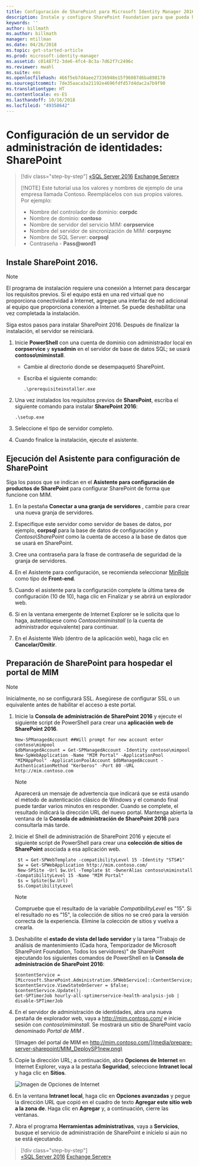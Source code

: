 ```yaml
---
title: Configuración de SharePoint para Microsoft Identity Manager 2016 | Microsoft Docs
description: Instale y configure SharePoint Foundation para que pueda hospedar la página del portal de MIM.
keywords: ''
author: billmath
ms.author: billmath
manager: mtillman
ms.date: 04/26/2018
ms.topic: get-started-article
ms.prod: microsoft-identity-manager
ms.assetid: c01487f2-3de6-4fc4-8c3a-7d62f7c2496c
ms.reviewer: mwahl
ms.suite: ems
ms.openlocfilehash: 466f5eb7d4aee27336948e15f96087d6ba898170
ms.sourcegitcommit: 7de35aaca3a21192e4696fdfd57d4dac2a7b9f90
ms.translationtype: HT
ms.contentlocale: es-ES
ms.lasthandoff: 10/16/2018
ms.locfileid: "49358642"
---
```

# <a name="set-up-an-identity-management-server-sharepoint"></a>Configuración de un servidor de administración de identidades: SharePoint

> [!div class="step-by-step"]
> [«SQL Server 2016](prepare-server-sql2016.md)
> [Exchange Server»](prepare-server-exchange.md)
> 
> [!NOTE]
> Este tutorial usa los valores y nombres de ejemplo de una empresa llamada Contoso. Reemplácelos con sus propios valores. Por ejemplo:
> - Nombre del controlador de dominio: **corpdc**
> - Nombre de dominio: **contoso**
> - Nombre de servidor del servicio MIM: **corpservice**
> - Nombre del servidor de sincronización de MIM: **corpsync**
> - Nombre de SQL Server: **corpsql**
> - Contraseña - <strong>Pass@word1</strong>


## <a name="install-sharepoint-2016"></a>Instale **SharePoint 2016**.

> [!NOTE]
> El programa de instalación requiere una conexión a Internet para descargar los requisitos previos. Si el equipo está en una red virtual que no proporciona conectividad a Internet, agregue una interfaz de red adicional al equipo que proporciona conexión a Internet. Se puede deshabilitar una vez completada la instalación.

Siga estos pasos para instalar SharePoint 2016. Después de finalizar la instalación, el servidor se reiniciará.

1.  Inicie **PowerShell** con una cuenta de dominio con administrador local en **corpservice** y **sysadmin** en el servidor de base de datos SQL; se usará **contoso\miminstall**.

    -   Cambie al directorio donde se desempaquetó SharePoint.

    -   Escriba el siguiente comando:

        ```
        .\prerequisiteinstaller.exe
        ```

2.  Una vez instalados los requisitos previos de **SharePoint**, escriba el siguiente comando para instalar **SharePoint 2016**:

    ```
    .\setup.exe
    ```

3.  Seleccione el tipo de servidor completo.

4.  Cuando finalice la instalación, ejecute el asistente.

## <a name="run-the-wizard-to-configure-sharepoint"></a>Ejecución del Asistente para configuración de SharePoint

Siga los pasos que se indican en el **Asistente para configuración de productos de SharePoint** para configurar SharePoint de forma que funcione con MIM.

1. En la pestaña **Conectar a una granja de servidores** , cambie para crear una nueva granja de servidores.

2. Especifique este servidor como servidor de bases de datos, por ejemplo, **corpsql** para la base de datos de configuración y *Contoso\SharePoint* como la cuenta de acceso a la base de datos que se usará en SharePoint.
3. Cree una contraseña para la frase de contraseña de seguridad de la granja de servidores.

4. En el Asistente para configuración, se recomienda seleccionar [MinRole](https://docs.microsoft.com/sharepoint/install/overview-of-minrole-server-roles-in-sharepoint-server-2016) como tipo de **Front-end**.

5. Cuando el asistente para la configuración complete la última tarea de configuración (10 de 10), haga clic en Finalizar y se abrirá un explorador web.

6. Si en la ventana emergente de Internet Explorer se le solicita que lo haga, autentíquese como *Contoso\miminstall* (o la cuenta de administrador equivalente) para continuar.

7. En el Asistente Web (dentro de la aplicación web), haga clic en **Cancelar/Omitir**.


## <a name="prepare-sharepoint-to-host-the-mim-portal"></a>Preparación de SharePoint para hospedar el portal de MIM

> [!NOTE]
> Inicialmente, no se configurará SSL. Asegúrese de configurar SSL o un equivalente antes de habilitar el acceso a este portal.

1. Inicie la **Consola de administración de SharePoint 2016** y ejecute el siguiente script de PowerShell para crear una **aplicación web de SharePoint 2016**.

    ```
    New-SPManagedAccount ##Will prompt for new account enter contoso\mimpool 
    $dbManagedAccount = Get-SPManagedAccount -Identity contoso\mimpool
    New-SpWebApplication -Name "MIM Portal" -ApplicationPool "MIMAppPool" -ApplicationPoolAccount $dbManagedAccount -AuthenticationMethod "Kerberos" -Port 80 -URL http://mim.contoso.com
    ```

    > [!NOTE]
    > Aparecerá un mensaje de advertencia que indicará que se está usando el método de autenticación clásico de Windows y el comando final puede tardar varios minutos en responder. Cuando se complete, el resultado indicará la dirección URL del nuevo portal. Mantenga abierta la ventana de la **Consola de administración de SharePoint 2016** para consultarla más tarde.

2. Inicie el Shell de administración de SharePoint 2016 y ejecute el siguiente script de PowerShell para crear una **colección de sitios de SharePoint** asociada a esa aplicación web.

   ```
    $t = Get-SPWebTemplate -compatibilityLevel 15 -Identity "STS#1"
    $w = Get-SPWebApplication http://mim.contoso.com/
    New-SPSite -Url $w.Url -Template $t -OwnerAlias contoso\miminstall -CompatibilityLevel 15 -Name "MIM Portal"
    $s = SpSite($w.Url)
    $s.CompatibilityLevel
   ```

   > [!NOTE]
   > Compruebe que el resultado de la variable *CompatibilityLevel* es "15". Si el resultado no es "15", la colección de sitios no se creó para la versión correcta de la experiencia. Elimine la colección de sitios y vuelva a crearla.

3. Deshabilite el **estado de vista del lado servidor** y la tarea "Trabajo de análisis de mantenimiento (Cada hora, Temporizador de Microsoft SharePoint Foundation, Todos los servidores)" de SharePoint ejecutando los siguientes comandos de PowerShell en la **Consola de administración de SharePoint 2016**:

   ```
   $contentService = [Microsoft.SharePoint.Administration.SPWebService]::ContentService;
   $contentService.ViewStateOnServer = $false;
   $contentService.Update();
   Get-SPTimerJob hourly-all-sptimerservice-health-analysis-job | disable-SPTimerJob
   ```

4. En el servidor de administración de identidades, abra una nueva pestaña de explorador web, vaya a http://mim.contoso.com/ e inicie sesión con *contoso\miminstall*.  Se mostrará un sitio de SharePoint vacío denominado *Portal de MIM* .

    ![Imagen del portal de MIM en http://mim.contoso.com/](media/prepare-server-sharepoint/MIM_DeploySP1new.png)

5. Copie la dirección URL; a continuación, abra **Opciones de Internet** en Internet Explorer, vaya a la pestaña **Seguridad**, seleccione **Intranet local** y haga clic en **Sitios**.

    ![Imagen de Opciones de Internet](media/MIM-DeploySP2.png)

6. En la ventana **Intranet local**, haga clic en **Opciones avanzadas** y pegue la dirección URL que copió en el cuadro de texto **Agregar este sitio web a la zona de**. Haga clic en **Agregar** y, a continuación, cierre las ventanas.

7. Abra el programa **Herramientas administrativas**, vaya a **Servicios**, busque el servicio de administración de SharePoint e inícielo si aún no se está ejecutando.

> [!div class="step-by-step"]  
> [«SQL Server 2016](prepare-server-sql2016.md)
> [Exchange Server»](prepare-server-exchange.md)
